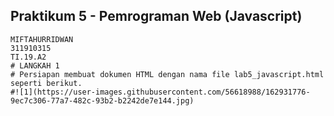 ## Praktikum 5 - Pemrograman Web (Javascript)
~~~
MIFTAHURRIDWAN
311910315
TI.19.A2
# LANGKAH 1
# Persiapan membuat dokumen HTML dengan nama file lab5_javascript.html seperti berikut.
#![1](https://user-images.githubusercontent.com/56618988/162931776-9ec7c306-77a7-482c-93b2-b2242de7e144.jpg)  
